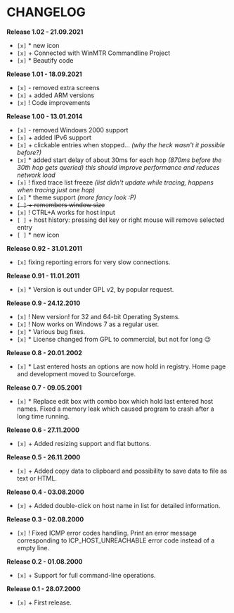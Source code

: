 CHANGELOG
========
**Release 1.02 - 21.09.2021**
- `[x]` * new icon
- `[x]` + Connected with WinMTR Commandline Project
- `[x]` * Beautify code

**Release 1.01 - 18.09.2021**
- `[x]` - removed extra screens
- `[x]` + added ARM versions
- `[x]` ! Code improvements

**Release 1.00 - 13.01.2014**
- `[x]` - removed Windows 2000 support
- `[x]` + added IPv6 support
- `[x]` + clickable entries when stopped... *(why the heck wasn't it possible before?)*
- `[x]` * added start delay of about 30ms for each hop *(870ms before the 30th hop gets queried)
  this should improve performance and reduces network load* <br>
- `[x]` ! fixed trace list freeze *(list didn't update while tracing, happens when tracing just one hop)*
- `[x]` * theme support *(more fancy look :P)*
- ~~`[ ]` + remembers window size~~ 
- `[x]` ! CTRL+A works for host input 
- `[ ]` + host history: pressing del key or right mouse will remove selected entry
- `[ ]` * new icon

**Release 0.92 - 31.01.2011**
- `[x]` fixing reporting errors for very slow connections.

**Release 0.91 - 11.01.2011**
- `[x]` * Version  is out under GPL v2, by popular request.

**Release 0.9 - 24.12.2010** 
- `[x]` !  New version! for 32 and 64-bit Operating Systems. 
- `[x]` ! Now works on Windows 7 as a regular user. 
- `[x]` * Various bug fixes. 
- `[x]` * License changed from GPL to commercial, but not for long :wink:

**Release 0.8 - 20.01.2002** 
- `[x]` *  Last entered hosts an options are now hold in registry. Home page and development moved to Sourceforge.

**Release 0.7 - 09.05.2001** 
- `[x]` * Replace edit box with combo box which hold last entered host names. Fixed a memory leak which caused program to crash after a long time running.

**Release 0.6 - 27.11.2000**
- `[x]` + Added resizing support and flat buttons.

**Release 0.5 - 26.11.2000**
- `[x]` + Added copy data to clipboard and possibility to save data to file as text or HTML.

**Release 0.4 - 03.08.2000** 
- `[x]` + Added double-click on host name in list for detailed information.

**Release 0.3 - 02.08.2000** 
- `[x]` ! Fixed ICMP error codes handling. Print an error message corresponding to ICP_HOST_UNREACHABLE error code instead of a empty line.

**Release 0.2 - 01.08.2000**
- `[x]` + Support for full command-line operations.

**Release 0.1 - 28.07.2000**
- `[x]` + First release.